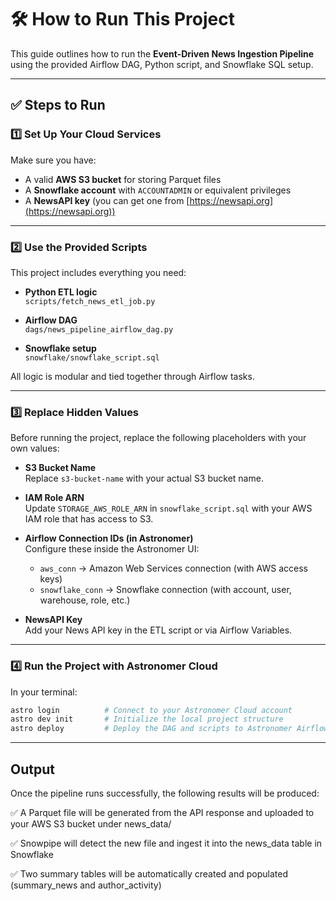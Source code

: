 # 🛠️ How to Run This Project

This guide outlines how to run the **Event-Driven News Ingestion Pipeline** using the provided Airflow DAG, Python script, and Snowflake SQL setup.

---

## ✅ Steps to Run

### 1️⃣ Set Up Your Cloud Services

Make sure you have:

- A valid **AWS S3 bucket** for storing Parquet files  
- A **Snowflake account** with `ACCOUNTADMIN` or equivalent privileges  
- A **NewsAPI key** (you can get one from [https://newsapi.org](https://newsapi.org))

---

### 2️⃣ Use the Provided Scripts

This project includes everything you need:

- **Python ETL logic**  
  `scripts/fetch_news_etl_job.py`

- **Airflow DAG**  
  `dags/news_pipeline_airflow_dag.py`

- **Snowflake setup**  
  `snowflake/snowflake_script.sql`

All logic is modular and tied together through Airflow tasks.

---

### 3️⃣ Replace Hidden Values

Before running the project, replace the following placeholders with your own values:

- **S3 Bucket Name**  
  Replace `s3-bucket-name` with your actual S3 bucket name.

- **IAM Role ARN**  
  Update `STORAGE_AWS_ROLE_ARN` in `snowflake_script.sql` with your AWS IAM role that has access to S3.

- **Airflow Connection IDs (in Astronomer)**  
  Configure these inside the Astronomer UI:
  - `aws_conn` → Amazon Web Services connection (with AWS access keys)
  - `snowflake_conn` → Snowflake connection (with account, user, warehouse, role, etc.)

- **NewsAPI Key**  
  Add your News API key in the ETL script or via Airflow Variables.

---

### 4️⃣ Run the Project with Astronomer Cloud 

In your terminal:

```bash
astro login          # Connect to your Astronomer Cloud account
astro dev init       # Initialize the local project structure
astro deploy         # Deploy the DAG and scripts to Astronomer Airflow

```

---

## Output

Once the pipeline runs successfully, the following results will be produced:

✅ A Parquet file will be generated from the API response and uploaded to your AWS S3 bucket under news_data/

✅ Snowpipe will detect the new file and ingest it into the news_data table in Snowflake

✅ Two summary tables will be automatically created and populated (summary_news and author_activity)
